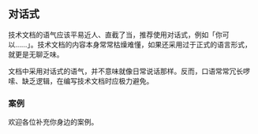 ## 对话式

技术文档的语气应该平易近人、直截了当，推荐使用对话式，例如「你可以……」。技术文档的内容本身常常枯燥难懂，如果还采用过于正式的语言形式，就更是无聊乏味。

文档中采用对话式的语气，并不意味就像日常说话那样。反而，口语常常冗长啰嗦、缺乏逻辑，在编写技术文档时应极力避免。

### 案例

欢迎各位补充你身边的案例。
